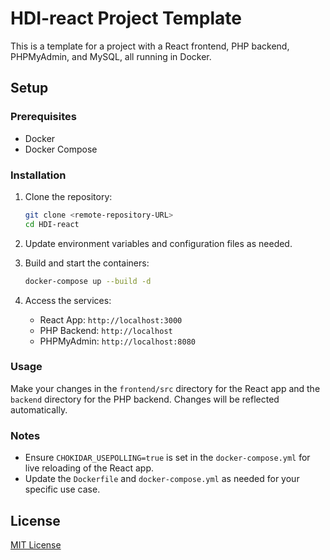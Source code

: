 # HDI-react Project Template

This is a template for a project with a React frontend, PHP backend, PHPMyAdmin, and MySQL, all running in Docker.

## Setup

### Prerequisites

- Docker
- Docker Compose

### Installation

1. Clone the repository:

    ```bash
    git clone <remote-repository-URL>
    cd HDI-react
    ```

2. Update environment variables and configuration files as needed.

3. Build and start the containers:

    ```bash
    docker-compose up --build -d
    ```

4. Access the services:
    - React App: `http://localhost:3000`
    - PHP Backend: `http://localhost`
    - PHPMyAdmin: `http://localhost:8080`

### Usage

Make your changes in the `frontend/src` directory for the React app and the `backend` directory for the PHP backend. Changes will be reflected automatically.

### Notes

- Ensure `CHOKIDAR_USEPOLLING=true` is set in the `docker-compose.yml` for live reloading of the React app.
- Update the `Dockerfile` and `docker-compose.yml` as needed for your specific use case.

## License

[MIT License](LICENSE)

